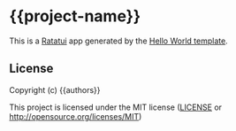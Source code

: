# {{project-name}}

This is a [Ratatui] app generated by the [Hello World template].

[Ratatui]: https://ratatui.rs
[Hello World Template]: https://github.com/ratatui/templates/tree/main/hello-world

## License

Copyright (c) {{authors}}

This project is licensed under the MIT license ([LICENSE] or <http://opensource.org/licenses/MIT>)

[LICENSE]: ./LICENSE
